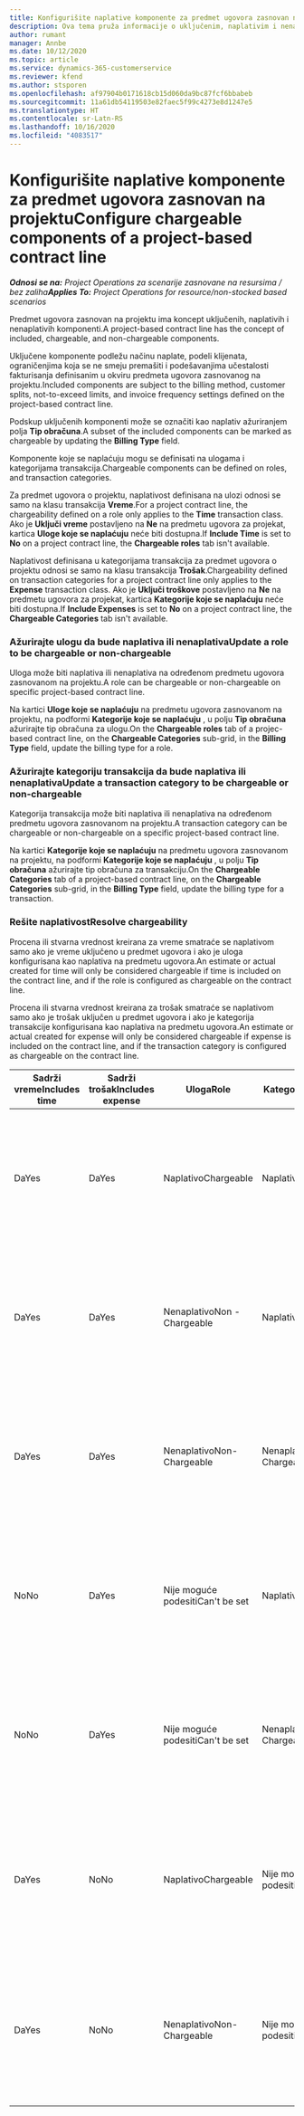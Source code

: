 ```yaml
---
title: Konfigurišite naplative komponente za predmet ugovora zasnovan na projektu
description: Ova tema pruža informacije o uključenim, naplativim i nenaplativim komponentama na predmetima ugovora.
author: rumant
manager: Annbe
ms.date: 10/12/2020
ms.topic: article
ms.service: dynamics-365-customerservice
ms.reviewer: kfend
ms.author: stsporen
ms.openlocfilehash: af97904b0171618cb15d060da9bc87fcf6bbabeb
ms.sourcegitcommit: 11a61db54119503e82faec5f99c4273e8d1247e5
ms.translationtype: HT
ms.contentlocale: sr-Latn-RS
ms.lasthandoff: 10/16/2020
ms.locfileid: "4083517"
---
```

# <a name="configure-chargeable-components-of-a-project-based-contract-line"></a><span data-ttu-id="66554-103">Konfigurišite naplative komponente za predmet ugovora zasnovan na projektu</span><span class="sxs-lookup"><span data-stu-id="66554-103">Configure chargeable components of a project-based contract line</span></span>

<span data-ttu-id="66554-104">_**Odnosi se na:** Project Operations za scenarije zasnovane na resursima / bez zaliha_</span><span class="sxs-lookup"><span data-stu-id="66554-104">_**Applies To:** Project Operations for resource/non-stocked based scenarios_</span></span>

<span data-ttu-id="66554-105">Predmet ugovora zasnovan na projektu ima koncept uključenih, naplativih i nenaplativih komponenti.</span><span class="sxs-lookup"><span data-stu-id="66554-105">A project-based contract line has the concept of included, chargeable, and non-chargeable components.</span></span>

<span data-ttu-id="66554-106">Uključene komponente podležu načinu naplate, podeli klijenata, ograničenjima koja se ne smeju premašiti i podešavanjima učestalosti fakturisanja definisanim u okviru predmeta ugovora zasnovanog na projektu.</span><span class="sxs-lookup"><span data-stu-id="66554-106">Included components are subject to the billing method, customer splits, not-to-exceed limits, and invoice frequency settings defined on the project-based contract line.</span></span>

<span data-ttu-id="66554-107">Podskup uključenih komponenti može se označiti kao naplativ ažuriranjem polja **Tip obračuna**.</span><span class="sxs-lookup"><span data-stu-id="66554-107">A subset of the included components can be marked as chargeable by updating the **Billing Type** field.</span></span>

<span data-ttu-id="66554-108">Komponente koje se naplaćuju mogu se definisati na ulogama i kategorijama transakcija.</span><span class="sxs-lookup"><span data-stu-id="66554-108">Chargeable components can be defined on roles, and transaction categories.</span></span>

<span data-ttu-id="66554-109">Za predmet ugovora o projektu, naplativost definisana na ulozi odnosi se samo na klasu transakcija **Vreme**.</span><span class="sxs-lookup"><span data-stu-id="66554-109">For a project contract line, the chargeability defined on a role only applies to the **Time** transaction class.</span></span> <span data-ttu-id="66554-110">Ako je **Uključi vreme** postavljeno na **Ne** na predmetu ugovora za projekat, kartica **Uloge koje se naplaćuju** neće biti dostupna.</span><span class="sxs-lookup"><span data-stu-id="66554-110">If **Include Time** is set to **No** on a project contract line, the **Chargeable roles** tab isn't available.</span></span>

<span data-ttu-id="66554-111">Naplativost definisana u kategorijama transakcija za predmet ugovora o projektu odnosi se samo na klasu transakcija **Trošak**.</span><span class="sxs-lookup"><span data-stu-id="66554-111">Chargeability defined on transaction categories for a project contract line only applies to the **Expense** transaction class.</span></span> <span data-ttu-id="66554-112">Ako je **Uključi troškove** postavljeno na **Ne** na predmetu ugovora za projekat, kartica **Kategorije koje se naplaćuju** neće biti dostupna.</span><span class="sxs-lookup"><span data-stu-id="66554-112">If **Include Expenses** is set to **No** on a project contract line, the **Chargeable Categories** tab isn't available.</span></span>

### <a name="update-a-role-to-be-chargeable-or-non-chargeable"></a><span data-ttu-id="66554-113">Ažurirajte ulogu da bude naplativa ili nenaplativa</span><span class="sxs-lookup"><span data-stu-id="66554-113">Update a role to be chargeable or non-chargeable</span></span>

<span data-ttu-id="66554-114">Uloga može biti naplativa ili nenaplativa na određenom predmetu ugovora zasnovanom na projektu.</span><span class="sxs-lookup"><span data-stu-id="66554-114">A role can be chargeable or non-chargeable on specific project-based contract line.</span></span>

<span data-ttu-id="66554-115">Na kartici **Uloge koje se naplaćuju** na predmetu ugovora zasnovanom na projektu, na podformi **Kategorije koje se naplaćuju** , u polju **Tip obračuna** ažurirajte tip obračuna za ulogu.</span><span class="sxs-lookup"><span data-stu-id="66554-115">On the **Chargeable roles** tab of a projec-based contract line, on the **Chargeable Categories** sub-grid, in the **Billing Type** field, update the billing type for a role.</span></span>

### <a name="update-a-transaction-category-to-be-chargeable-or-non-chargeable"></a><span data-ttu-id="66554-116">Ažurirajte kategoriju transakcija da bude naplativa ili nenaplativa</span><span class="sxs-lookup"><span data-stu-id="66554-116">Update a transaction category to be chargeable or non-chargeable</span></span>

<span data-ttu-id="66554-117">Kategorija transakcija može biti naplativa ili nenaplativa na određenom predmetu ugovora zasnovanom na projektu.</span><span class="sxs-lookup"><span data-stu-id="66554-117">A transaction category can be chargeable or non-chargeable on a specific project-based contract line.</span></span>

<span data-ttu-id="66554-118">Na kartici **Kategorije koje se naplaćuju** na predmetu ugovora zasnovanom na projektu, na podformi **Kategorije koje se naplaćuju** , u polju **Tip obračuna** ažurirajte tip obračuna za transakciju.</span><span class="sxs-lookup"><span data-stu-id="66554-118">On the **Chargeable Categories** tab of a project-based contract line, on the **Chargeable Categories** sub-grid, in the **Billing Type** field, update the billing type for a transaction.</span></span>

### <a name="resolve-chargeability"></a><span data-ttu-id="66554-119">Rešite naplativost</span><span class="sxs-lookup"><span data-stu-id="66554-119">Resolve chargeability</span></span>

<span data-ttu-id="66554-120">Procena ili stvarna vrednost kreirana za vreme smatraće se naplativom samo ako je vreme uključeno u predmet ugovora i ako je uloga konfigurisana kao naplativa na predmetu ugovora.</span><span class="sxs-lookup"><span data-stu-id="66554-120">An estimate or actual created for time will only be considered chargeable if time is included on the contract line, and if the role is configured as chargeable on the contract line.</span></span>

<span data-ttu-id="66554-121">Procena ili stvarna vrednost kreirana za trošak smatraće se naplativom samo ako je trošak uključen u predmet ugovora i ako je kategorija transakcije konfigurisana kao naplativa na predmetu ugovora.</span><span class="sxs-lookup"><span data-stu-id="66554-121">An estimate or actual created for expense will only be considered chargeable if expense is included on the contract line, and if the transaction category is configured as chargeable on the contract line.</span></span>

| <span data-ttu-id="66554-122">Sadrži vreme</span><span class="sxs-lookup"><span data-stu-id="66554-122">Includes time</span></span> | <span data-ttu-id="66554-123">Sadrži trošak</span><span class="sxs-lookup"><span data-stu-id="66554-123">Includes expense</span></span> | <span data-ttu-id="66554-124">Uloga</span><span class="sxs-lookup"><span data-stu-id="66554-124">Role</span></span> | <span data-ttu-id="66554-125">Kategorija</span><span class="sxs-lookup"><span data-stu-id="66554-125">Category</span></span> | <span data-ttu-id="66554-126">Zadatak</span><span class="sxs-lookup"><span data-stu-id="66554-126">Task</span></span> |
| --- | --- | --- | --- | --- |
| <span data-ttu-id="66554-127">Da</span><span class="sxs-lookup"><span data-stu-id="66554-127">Yes</span></span> | <span data-ttu-id="66554-128">Da</span><span class="sxs-lookup"><span data-stu-id="66554-128">Yes</span></span> | <span data-ttu-id="66554-129">Naplativo</span><span class="sxs-lookup"><span data-stu-id="66554-129">Chargeable</span></span> | <span data-ttu-id="66554-130">Naplativo</span><span class="sxs-lookup"><span data-stu-id="66554-130">Chargeable</span></span> | <span data-ttu-id="66554-131">Obračun u stvarnom vremenu: Naplativo</span><span class="sxs-lookup"><span data-stu-id="66554-131">Billing on a time actual: Chargeable</span></span> </br><span data-ttu-id="66554-132">Tip obračuna na stvarnom trošku: Naplativo</span><span class="sxs-lookup"><span data-stu-id="66554-132">Billing type on an expense actual: Chargeable</span></span> |
| <span data-ttu-id="66554-133">Da</span><span class="sxs-lookup"><span data-stu-id="66554-133">Yes</span></span> | <span data-ttu-id="66554-134">Da</span><span class="sxs-lookup"><span data-stu-id="66554-134">Yes</span></span> | <span data-ttu-id="66554-135">Nenaplativo</span><span class="sxs-lookup"><span data-stu-id="66554-135">Non - Chargeable</span></span> | <span data-ttu-id="66554-136">Naplativo</span><span class="sxs-lookup"><span data-stu-id="66554-136">Chargeable</span></span> | <span data-ttu-id="66554-137">Obračun u stvarnom vremenu: Nenaplativo</span><span class="sxs-lookup"><span data-stu-id="66554-137">Billing on a time actual: Non-Chargeable</span></span> </br><span data-ttu-id="66554-138">Tip obračuna na stvarnom trošku: Naplativo</span><span class="sxs-lookup"><span data-stu-id="66554-138">Billing type on an expense actual: Chargeable</span></span> |
| <span data-ttu-id="66554-139">Da</span><span class="sxs-lookup"><span data-stu-id="66554-139">Yes</span></span> | <span data-ttu-id="66554-140">Da</span><span class="sxs-lookup"><span data-stu-id="66554-140">Yes</span></span> | <span data-ttu-id="66554-141">Nenaplativo</span><span class="sxs-lookup"><span data-stu-id="66554-141">Non-Chargeable</span></span> | <span data-ttu-id="66554-142">Nenaplativo</span><span class="sxs-lookup"><span data-stu-id="66554-142">Non-Chargeable</span></span> | <span data-ttu-id="66554-143">Obračun u stvarnom vremenu: Nenaplativo</span><span class="sxs-lookup"><span data-stu-id="66554-143">Billing on a time actual: Non-Chargeable</span></span> </br><span data-ttu-id="66554-144">Tip obračuna na stvarnom trošku: Nenaplativo</span><span class="sxs-lookup"><span data-stu-id="66554-144">Billing type on an expense actual: Non-Chargeable</span></span> |
| <span data-ttu-id="66554-145">No</span><span class="sxs-lookup"><span data-stu-id="66554-145">No</span></span> | <span data-ttu-id="66554-146">Da</span><span class="sxs-lookup"><span data-stu-id="66554-146">Yes</span></span> | <span data-ttu-id="66554-147">Nije moguće podesiti</span><span class="sxs-lookup"><span data-stu-id="66554-147">Can't be set</span></span> | <span data-ttu-id="66554-148">Naplativo</span><span class="sxs-lookup"><span data-stu-id="66554-148">Chargeable</span></span> | <span data-ttu-id="66554-149">Obračun u stvarnom vremenu: Nije dostupno</span><span class="sxs-lookup"><span data-stu-id="66554-149">Billing on a time actual: Not available</span></span> </br><span data-ttu-id="66554-150">Tip obračuna na stvarnom trošku: Naplativo</span><span class="sxs-lookup"><span data-stu-id="66554-150">Billing type on an expense actual:Chargeable</span></span> |
| <span data-ttu-id="66554-151">No</span><span class="sxs-lookup"><span data-stu-id="66554-151">No</span></span> | <span data-ttu-id="66554-152">Da</span><span class="sxs-lookup"><span data-stu-id="66554-152">Yes</span></span> | <span data-ttu-id="66554-153">Nije moguće podesiti</span><span class="sxs-lookup"><span data-stu-id="66554-153">Can't be set</span></span> | <span data-ttu-id="66554-154">Nenaplativo</span><span class="sxs-lookup"><span data-stu-id="66554-154">Non-Chargeable</span></span> | <span data-ttu-id="66554-155">Obračun u stvarnom vremenu: Nije dostupno</span><span class="sxs-lookup"><span data-stu-id="66554-155">Billing on a time actual: Not available</span></span> </br><span data-ttu-id="66554-156">Tip obračuna na stvarnom trošku: Nenaplativo</span><span class="sxs-lookup"><span data-stu-id="66554-156">Billing type on an expense actual: Non-chargeable</span></span> |
| <span data-ttu-id="66554-157">Da</span><span class="sxs-lookup"><span data-stu-id="66554-157">Yes</span></span> | <span data-ttu-id="66554-158">No</span><span class="sxs-lookup"><span data-stu-id="66554-158">No</span></span> | <span data-ttu-id="66554-159">Naplativo</span><span class="sxs-lookup"><span data-stu-id="66554-159">Chargeable</span></span> | <span data-ttu-id="66554-160">Nije moguće podesiti</span><span class="sxs-lookup"><span data-stu-id="66554-160">Can't be set</span></span> | <span data-ttu-id="66554-161">Obračun u stvarnom vremenu: Naplativo</span><span class="sxs-lookup"><span data-stu-id="66554-161">Billing on a time actual: Chargeable</span></span> </br><span data-ttu-id="66554-162">Tip obračuna na stvarnom trošku: Nije dostupno</span><span class="sxs-lookup"><span data-stu-id="66554-162">Billing type on an expense actual: Not available</span></span> |
| <span data-ttu-id="66554-163">Da</span><span class="sxs-lookup"><span data-stu-id="66554-163">Yes</span></span> | <span data-ttu-id="66554-164">No</span><span class="sxs-lookup"><span data-stu-id="66554-164">No</span></span> | <span data-ttu-id="66554-165">Nenaplativo</span><span class="sxs-lookup"><span data-stu-id="66554-165">Non-Chargeable</span></span> | <span data-ttu-id="66554-166">Nije moguće podesiti</span><span class="sxs-lookup"><span data-stu-id="66554-166">Can't be set</span></span> | <span data-ttu-id="66554-167">Obračun u stvarnom vremenu: Nenaplativo</span><span class="sxs-lookup"><span data-stu-id="66554-167">Billing on a time actual: Non-chargeable</span></span> </br> <span data-ttu-id="66554-168">Tip obračuna na stvarnom trošku: Nije dostupno</span><span class="sxs-lookup"><span data-stu-id="66554-168">Billing type on an expense actual: Not available</span></span> |
